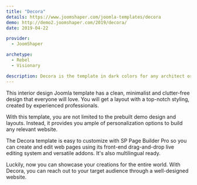 ```yaml
---
title: "Decora"
details: https://www.joomshaper.com/joomla-templates/decora
demo: http://demo2.joomshaper.com/2019/decora/
date: 2019-04-22

provider:
  - JoomShaper

archetype:
  - Rebel
  - Visionary

description: Decora is the template in dark colors for any architect or design studio planning to start or refresh an official website. It is the perfect solution to present all kinds of interior & exterior design ideas, architecture projects, and everything related to creativity.
---
```


This interior design Joomla template has a clean, minimalist and clutter-free design that everyone will love. You will get a layout with a top-notch styling, created by experienced professionals.

With this template, you are not limited to the prebuilt demo design and layouts. Instead, it provides you ample of personalization options to build any relevant website.

The Decora template is easy to customize with SP Page Builder Pro so you can create and edit web pages using its front-end drag-and-drop live editing system and versatile addons. It's also multilingual ready.

Luckily, now you can showcase your creations for the entire world. With Decora, you can reach out to your target audience through a well-designed website.



